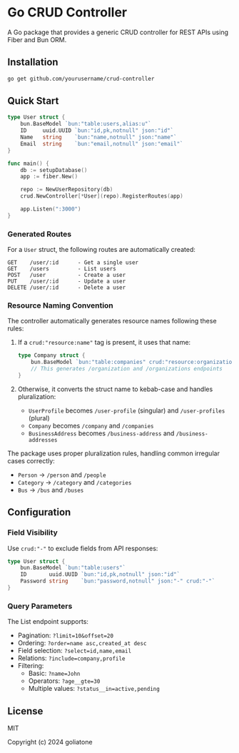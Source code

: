 # Go CRUD Controller

A Go package that provides a generic CRUD controller for REST APIs using Fiber and Bun ORM.

## Installation

```bash
go get github.com/yourusername/crud-controller
```

## Quick Start

```go
type User struct {
    bun.BaseModel `bun:"table:users,alias:u"`
    ID     uuid.UUID `bun:"id,pk,notnull" json:"id"`
    Name   string    `bun:"name,notnull" json:"name"`
    Email  string    `bun:"email,notnull" json:"email"`
}

func main() {
    db := setupDatabase()
    app := fiber.New()

    repo := NewUserRepository(db)
    crud.NewController[*User](repo).RegisterRoutes(app)

    app.Listen(":3000")
}
```

### Generated Routes

For a `User` struct, the following routes are automatically created:

```
GET    /user/:id      - Get a single user
GET    /users         - List users
POST   /user          - Create a user
PUT    /user/:id      - Update a user
DELETE /user/:id      - Delete a user
```

### Resource Naming Convention

The controller automatically generates resource names following these rules:

1. If a `crud:"resource:name"` tag is present, it uses that name:
   ```go
   type Company struct {
       bun.BaseModel `bun:"table:companies" crud:"resource:organization"`
       // This generates /organization and /organizations endpoints
   }
   ```

2. Otherwise, it converts the struct name to kebab-case and handles pluralization:
   - `UserProfile` becomes `/user-profile` (singular) and `/user-profiles` (plural)
   - `Company` becomes `/company` and `/companies`
   - `BusinessAddress` becomes `/business-address` and `/business-addresses`

The package uses proper pluralization rules, handling common irregular cases correctly:
- `Person` → `/person` and `/people`
- `Category` → `/category` and `/categories`
- `Bus` → `/bus` and `/buses`

## Configuration

### Field Visibility

Use `crud:"-"` to exclude fields from API responses:

```go
type User struct {
    bun.BaseModel `bun:"table:users"`
    ID       uuid.UUID `bun:"id,pk,notnull" json:"id"`
    Password string    `bun:"password,notnull" json:"-" crud:"-"`
}
```

### Query Parameters

The List endpoint supports:
- Pagination: `?limit=10&offset=20`
- Ordering: `?order=name asc,created_at desc`
- Field selection: `?select=id,name,email`
- Relations: `?include=company,profile`
- Filtering:
  - Basic: `?name=John`
  - Operators: `?age__gte=30`
  - Multiple values: `?status__in=active,pending`


## License

MIT

Copyright (c) 2024 goliatone
